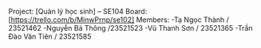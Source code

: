 Project: [Quản lý học sinh] – SE104
Board: [https://trello.com/b/MinwPrnp/se102]
Members:
-Tạ Ngọc Thành / 23521462
-Nguyễn Bá Thông /23521523
-Vũ Thanh Sơn / 23521365
-Trần Đào Văn Tiên / 23521585
